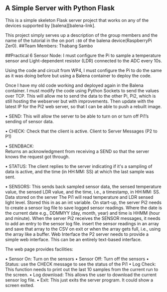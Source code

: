 ## A Simple Server with Python Flask

This is a simple skeleton Flask server project that works on any of the devices supported by [balena][balena-link].

This project simply serves up a description of the group members and the name of the tutorial in the on port `:80` of the balena device(RaspberryPi Zer0).
##Team Members: Thabang Sambo

##Practical 6
Sensor Node: I must configure the Pi to sample a temperature sensor and Light-dependent resistor (LDR) connected to the ADC every 10s. 

Using the code and circuit from WP4, I must configure the Pi to do the same as it was doing before but using a Balena container to deploy the code.  

Once I have my old code working and deployed again in the Balena container. I must modify the code using Python Sockets to send the values over TCP. This will allow me to send the data to the other Pi, Pi2, which is still hosting the webserver but with improvements. Then update with the latest IP for the Pi2 web server, so that I can be able to push a rebuilt image.  

• SEND: 
This will allow the server to be able to turn on or turn off Pi1’s sending of sensor data.

• CHECK: 
Check that the client is active. Client to Server Messages (P2 to P1) 

• SENDBACK:  
Returns an acknowledgment from receiving a SEND so that the server knows the request got    through. 

• STATUS: 
The client replies to the server indicating if it's a sampling of data is active, and the time (in HH:MM: SS) at which the last sample was sent. 

• SENSORS: 
This sends back sampled sensor data, the sensed temperature value, the sensed LDR value, and the time, i.e., a timestamp, in HH:MM: SS. Data stored on the server The Pi1 will read temperature and LDR sensed light level. Stored this in as an int variable. On start-up, the server Pi2 needs to create a sensor log file to save logged sensor readings. Where the date is the current date e.g., DDMMYY (day, month, year) and time is HHMM (hour and minute). When the server Pi2 receives the SENSOR messages, it needs to add an entry to the sensor log file. insert the sensor readings in an array and save that array to the CSV on exit or when the array gets full, i.e., using the array like a buffer. Web Interface the P2 server needs to provide a simple web interface. This can be an entirely text-based interface.

The web page provides facilities:
 
• Sensor On: Turn on the sensors 
• Sensor Off: Turn off the sensors 
• Status: use the CHECK message to see the status of the Pi1 
• Log Check: This function needs to print out the last 10 samples from the current run
    to the screen.
• Log download: This allows the user to download the current sensor log file.
• Exit: This just exits the server program. It could show a screen exited.